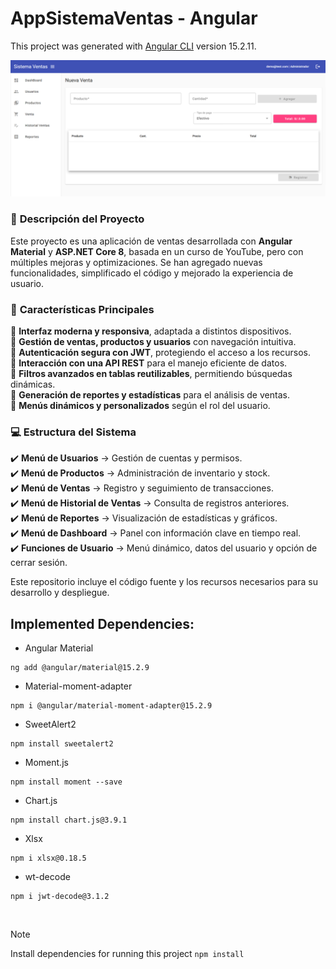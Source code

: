 # AppSistemaVentas - Angular

This project was generated with [Angular CLI](https://github.com/angular/angular-cli) version 15.2.11.

![Design preview](./desktop-preview.png)

### 📌 **Descripción del Proyecto**  

Este proyecto es una aplicación de ventas desarrollada con **Angular Material** y **ASP.NET Core 8**, basada en un curso de YouTube, pero con múltiples mejoras y optimizaciones. Se han agregado nuevas funcionalidades, simplificado el código y mejorado la experiencia de usuario.  

### 🚀 **Características Principales**  
🔹 **Interfaz moderna y responsiva**, adaptada a distintos dispositivos.  
🔹 **Gestión de ventas, productos y usuarios** con navegación intuitiva.  
🔹 **Autenticación segura con JWT**, protegiendo el acceso a los recursos.  
🔹 **Interacción con una API REST** para el manejo eficiente de datos.  
🔹 **Filtros avanzados en tablas reutilizables**, permitiendo búsquedas dinámicas.  
🔹 **Generación de reportes y estadísticas** para el análisis de ventas.  
🔹 **Menús dinámicos y personalizados** según el rol del usuario.  

### 💻 **Estructura del Sistema**  
✔️ **Menú de Usuarios** → Gestión de cuentas y permisos.  
✔️ **Menú de Productos** → Administración de inventario y stock.  
✔️ **Menú de Ventas** → Registro y seguimiento de transacciones.  
✔️ **Menú de Historial de Ventas** → Consulta de registros anteriores.  
✔️ **Menú de Reportes** → Visualización de estadísticas y gráficos.  
✔️ **Menú de Dashboard** → Panel con información clave en tiempo real.  
✔️ **Funciones de Usuario** → Menú dinámico, datos del usuario y opción de cerrar sesión.  

Este repositorio incluye el código fuente y los recursos necesarios para su desarrollo y despliegue.  


## Implemented Dependencies:
* Angular Material
```
ng add @angular/material@15.2.9
```
* Material-moment-adapter
```
npm i @angular/material-moment-adapter@15.2.9
```
* SweetAlert2
```
npm install sweetalert2
```
* Moment.js
```
npm install moment --save
```
* Chart.js
```
npm install chart.js@3.9.1
```
* Xlsx
```
npm i xlsx@0.18.5
```
* wt-decode
```
npm i jwt-decode@3.1.2
```

<br/>

> [!NOTE]
> Install dependencies for running this project
> `npm install`

